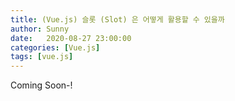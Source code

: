 ```yaml
---
title: (Vue.js) 슬롯 (Slot) 은 어떻게 활용할 수 있을까
author: Sunny
date:   2020-08-27 23:00:00
categories: [Vue.js]
tags: [vue.js]
---
```


Coming Soon-!
